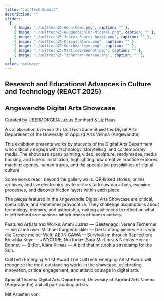 ```yaml
---
title: "CultTech Summit"
description: ""
slider:
  [
    { image: "./culttech25-Aeon-Gawa.png", caption: "" },
    { image: "./culttech25-Guggenbichler-Michael.png", caption: "" },
    { image: "./culttech25-Juarez-Suarez-Anahi.png", caption: "" },
    { image: "./culttech25-Klimas-Klara.png", caption: "" },
    { image: "./culttech25-Koschka-Keye.png", caption: "" },
    { image: "./culttech25-Martinez-Bonnet.png", caption: "" },
    { image: "./culttech25-Tscherner-Verena.png", caption: "" },
  ]
color: "primary"
---
```


## Research and Educational Advances in Culture and Technology (REACT 2025)
## Angewandte Digital Arts Showcase 

Curated by UBERMORGEN/Luzius Bernhard & Liz Haas<br/>

A collaboration between the CultTech Summit and the Digital Arts Department of the University of Applied Arts Vienna (Angewandte)<br/>

This exhibition presents works by students of the Digital Arts Department who critically engage with technology, storytelling, and contemporary media. The showcase spans painting, video, sculpture, readymades, media hacking, and kinetic installation, highlighting how creative practice explores machine agency, human traces, and the speculative possibilities of digital culture.<br/>

Some works reach beyond the gallery walls. QR-linked stories, online archives, and live electronics invite visitors to follow narratives, examine processes, and discover hidden layers within each piece.<br/>

The pieces featured in the Angewandte Digital Arts Showcase are critical, speculative, and sometimes provocative. They challenge assumptions about technology, memory, and authorship, inviting audiences to reflect on what is left behind as machines inherit traces of human activity.<br/>

Featured Artists and Works: Anahí Juárez — Geisterjagd; Verena Tscherner — nie game over; Michael Guggenbichler — Der Umfang meines Hirns war die Grenze meiner Welt; AEON GAWA — Survivalism through Replication; Koschka Keye — #IVYCORE; NotToday (Sara Martínez & Nicolás Henao-Bonnet) — BitRot, Klára Klimas — A bird that mistook a streetlamp for the Sun. <br/>


CultTech Emerging Artist Award
The CultTech Emerging Artist Award will recognize the most outstanding works in the showcase, celebrating innovation, critical engagement, and artistic courage in digital arts.<br/> 

Special Thanks: Digital Arts Department, University of Applied Arts Vienna (Angewandte) and all participating artists.<br/>

Mit Arbeiten von: